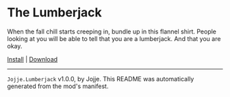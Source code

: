 # The Lumberjack

When the fall chill starts creeping in, bundle up in this flannel shirt. People looking at you will be able to tell that you are a lumberjack. And that you are okay.

[Install](https://hitman-resources.netlify.app/smf-install-link/https://github.com/JojjeE/h3-the-lumberjack/releases/latest/download/mod.framework.zip) | [Download](https://github.com/JojjeE/h3-the-lumberjack/releases/latest/download/mod.framework.zip)

---

`Jojje.Lumberjack` v1.0.0, by Jojje. This README was automatically generated from the mod's manifest.
